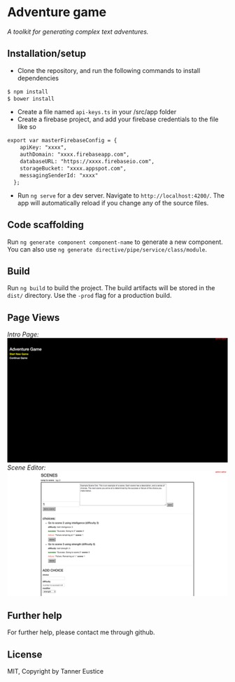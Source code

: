 # Adventure game
_A toolkit for generating complex text adventures._

## Installation/setup
* Clone the repository, and run the following commands to install dependencies

```
$ npm install
$ bower install
```
* Create a file named `api-keys.ts` in your /src/app folder
* Create a firebase project, and add your firebase credentials to the file like so
```
export var masterFirebaseConfig = {
    apiKey: "xxxx",
    authDomain: "xxxx.firebaseapp.com",
    databaseURL: "https://xxxx.firebaseio.com",
    storageBucket: "xxxx.appspot.com",
    messagingSenderId: "xxxx"
  };
```
* Run `ng serve` for a dev server. Navigate to `http://localhost:4200/`. The app will automatically reload if you change any of the source files.

## Code scaffolding

Run `ng generate component component-name` to generate a new component. You can also use `ng generate directive/pipe/service/class/module`.

## Build

Run `ng build` to build the project. The build artifacts will be stored in the `dist/` directory. Use the `-prod` flag for a production build.


## Page Views

_Intro Page:_
![](https://github.com/teustice/adventure-game/blob/master/src/assets/img/Screen%20Shot%202017-06-29%20at%203.43.14%20PM.png)
_Scene Editor:_
![](https://github.com/teustice/adventure-game/blob/master/src/assets/img/Screen%20Shot%202017-06-29%20at%203.42.38%20PM.png)

## Further help

For further help, please contact me through github.

## License

MIT, Copyright by Tanner Eustice
